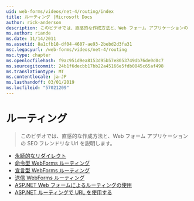 ```yaml
---
uid: web-forms/videos/net-4/routing/index
title: ルーティング |Microsoft Docs
author: rick-anderson
description: このビデオでは、直感的な作成方法と、Web フォーム アプリケーションの SEO フレンドリな Url を説明します。
ms.author: riande
ms.date: 11/14/2011
ms.assetid: 8a1cfb18-df04-4607-ae93-2bebd2d3fa31
msc.legacyurl: /web-forms/videos/net-4/routing
msc.type: chapter
ms.openlocfilehash: f9ac951d9ea8153d95b57e8053749db76de0d0c7
ms.sourcegitcommit: 24b1f6decbb17bb22a45166e5fdb0845c65af498
ms.translationtype: MT
ms.contentlocale: ja-JP
ms.lasthandoff: 03/01/2019
ms.locfileid: "57021209"
---
```

<a name="routing"></a>ルーティング
====================
> このビデオでは、直感的な作成方法と、Web フォーム アプリケーションの SEO フレンドリな Url を説明します。


- [永続的なリダイレクト](aspnet-4-quick-hit-permanent-redirect.md)
- [命令型 WebForms ルーティング](aspnet-4-quick-hit-imperative-webforms-routing.md)
- [宣言型 WebForms ルーティング](aspnet-4-quick-hit-declarative-webforms-routing.md)
- [送信 WebForms ルーティング](aspnet-4-quick-hit-outbound-webforms-routing.md)
- [ASP.NET Web フォームによるルーティングの使用](how-do-i-use-routing-with-aspnet-web-forms.md)
- [ASP.NET ルーティングで URL を使用する](how-do-i-work-with-urls-in-aspnet-routing.md)
